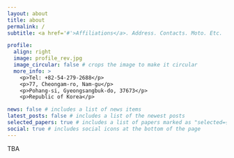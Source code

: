 ```yaml
---
layout: about
title: about
permalink: /
subtitle: <a href='#'>Affiliations</a>. Address. Contacts. Moto. Etc.

profile:
  align: right
  image: profile_rev.jpg
  image_circular: false # crops the image to make it circular
  more_info: >
    <p>Tel: +82-54-279-2688</p>
    <p>77, Cheongam-ro, Nam-gu</p>
    <p>Pohang-si, Gyeongsangbuk-do, 37673</p>
    <p>Republic of Korea</p>

news: false # includes a list of news items
latest_posts: false # includes a list of the newest posts
selected_papers: true # includes a list of papers marked as "selected={true}"
social: true # includes social icons at the bottom of the page
---
```


TBA